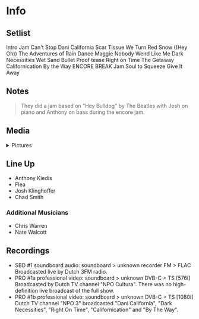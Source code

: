 # Info

## Setlist

Intro Jam
Can't Stop
Dani California
Scar Tissue
We Turn Red
Snow ((Hey Oh))
The Adventures of Rain Dance Maggie
Nobody Weird Like Me
Dark Necessities
Wet Sand
Bullet Proof tease
Right on Time
The Getaway
Californication
By the Way
ENCORE BREAK
Jam
Soul to Squeeze
Give It Away

## Notes

> They did a jam based on "Hey Bulldog" by The Beatles with Josh on piano and Anthony on bass during the encore jam.

## Media 

<details>
  <summary>Pictures</summary>
  <!--<img alt="Setlist" title="Setlist" src="_.jpg" height="200" />
  <img alt="Clipping" title="Clipping" src="_.jpg" height="200" />
  <img alt="Flyer" title="Flyer" src="_.jpg" height="200" />-->
</details>

## Line Up

* Anthony Kiedis
* Flea
* Josh Klinghoffer
* Chad Smith

### Additional Musicians

* Chris Warren  
* Nate Walcott

## Recordings

* SBD #1 soundboard audio: soundboard > unknown recorder FM > FLAC Broadcasted live by Dutch 3FM radio.
* PRO #1a professional video: soundboard > unknown DVB-C > TS [576i] Broadcasted by Dutch TV channel "NPO Cultura". There was no high-definition live broadcast of the full show.
* PRO #1b professional video: soundboard > unknown DVB-C > TS [1080i] Dutch TV channel "NPO 3" broadcasted "Dani California", "Dark Necessities", "Right On Time", "Californication" and "By The Way".